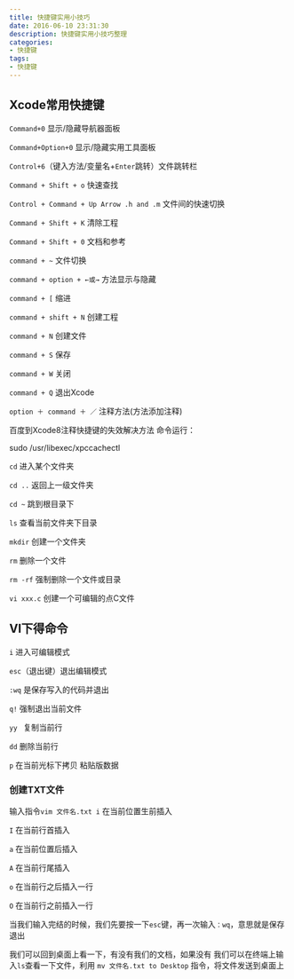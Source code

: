 ```yaml
---
title: 快捷键实用小技巧
date: 2016-06-10 23:31:30
description: 快捷键实用小技巧整理
categories:
- 快捷键
tags:
- 快捷键
---
```


## Xcode常用快捷键

`Command+0` 显示/隐藏导航器面板

`Command+Option+0` 显示/隐藏实用工具面板

`Control+6`（键入方法/变量名+`Enter`跳转）文件跳转栏

`Command + Shift + o` 快速查找

`Control + Command + Up Arrow .h and .m` 文件间的快速切换

`Command + Shift + K` 清除工程

`Command + Shift + 0` 文档和参考

`command + ~` 文件切换

`command + option + ←或→`   方法显示与隐藏

`command + [` 缩进

`command + shift + N` 创建工程

`command + N` 创建文件

`command + S` 保存

`command + W` 关闭

`command + Q` 退出Xcode



`option ＋ command ＋ ／` 注释方法(方法添加注释)

百度到Xcode8注释快捷键的失效解决方法
命令运行：

sudo /usr/libexec/xpccachectl

`cd`  进入某个文件夹

`cd ..` 返回上一级文件夹

`cd ~` 跳到根目录下

`ls`  查看当前文件夹下目录

`mkdir` 创建一个文件夹

`rm` 删除一个文件

`rm -rf` 强制删除一个文件或目录

`vi xxx.c`  创建一个可编辑的点C文件

## VI下得命令
`i`   进入可编辑模式

`esc`（退出键）退出编辑模式


`:wq`  是保存写入的代码并退出

`q!`   强制退出当前文件

`yy `  复制当前行

`dd`   删除当前行

`p`    在当前光标下拷贝   粘贴版数据

### 创建TXT文件

输入指令`vim 文件名.txt i` 在当前位置生前插入

`I` 在当前行首插入

`a` 在当前位置后插入

`A` 在当前行尾插入

`o` 在当前行之后插入一行

`O` 在当前行之前插入一行

当我们输入完结的时候，我们先要按一下`esc`键，再一次输入`：wq`，意思就是保存退出

我们可以回到桌面上看一下，有没有我们的文档，如果没有
我们可以在终端上输入`ls`查看一下文件，利用  `mv 文件名.txt to Desktop` 指令，将文件发送到桌面上

